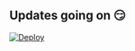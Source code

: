 ## Updates going on 😏

[![Deploy](https://www.herokucdn.com/deploy/button.svg)](https://heroku.com/deploy?template=https://github.com/ImJanindu/Mizuki)
